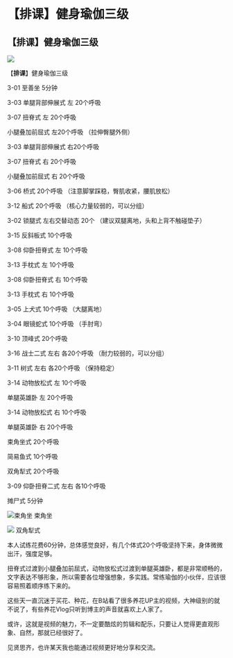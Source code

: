 # 【排课】健身瑜伽三级



## **【排课】健身瑜伽三级**


![](https://oss.metamind.eu.org/5b45fe0b71fd9ffa167fc.jpg.jpeg)      

【**排课**】健身瑜伽三级

3-01 至善坐 5分钟

3-03 单腿背部伸展式 左 20个呼吸

3-07 扭脊式 左 20个呼吸

小腿叠加前屈式 左20个呼吸 （拉伸臀腿外侧）

3-03 单腿背部伸展式 右20个呼吸

3-07 扭脊式 右 20个呼吸

小腿叠加前屈式 右 20个呼吸

3-06 桥式 20个呼吸 （注意脚掌踩稳，臀肌收紧，腰肌放松）

3-12 船式 20个呼吸 （核心力量较弱的，可以分组）

3-02 锁腿式 左右交替动态 20个 （建议双腿离地，头和上背不触碰垫子）

3-15 反斜板式 10个呼吸

3-08 仰卧扭脊式 左 10个呼吸

3-13 手枕式 左 10个呼吸

3-08  仰卧扭脊式 右 10个呼吸

3-13 手枕式 右 10个呼吸

3-05 上犬式 10个呼吸 （大腿离地）

3-04 眼镜蛇式 10个呼吸 （手肘弯）

3-10 顶峰式 20个呼吸

3-16 战士二式 左右 各20个呼吸 （耐力较弱的，可以分组）

3-11 树式 左右 各20个呼吸 （保持稳定）

3-14 动物放松式 左 10个呼吸

单腿英雄卧 左 20个呼吸

3-14 动物放松式 右 10个呼吸

单腿英雄卧 右 20个呼吸

束角坐式 20个呼吸

简易鱼式 10个呼吸

双角犁式 20个呼吸

3-09 仰卧扭脊二式 左右 各10个呼吸

摊尸式 5分钟



![束角坐](https://oss.metamind.eu.org/abf796673065b5d47ad8e.jpg.jpeg)
束角坐

![](https://oss.metamind.eu.org/0%20(112).JPG)
双角犁式



本人试练花费60分钟，总体感觉良好，有几个体式20个呼吸坚持下来，身体微微出汗，强度足够。

扭脊式过渡到小腿叠加前屈式，动物放松式过渡到单腿英雄卧，都是非常顺畅的，文字表达不够形象，所以需要各位增强想象，多实践。常练瑜伽的小伙伴，应该很容易照着顺序练下来的。

这些天一直沉迷于买花、种花，在B站看了很多养花UP主的视频，大神级别的就不说了，有些养花Vlog只听到博主的声音就喜欢上人家了。

或许，这就是视频的魅力，不一定要酷炫的剪辑和配乐，只要让人觉得更直观形象、自然，那就已经很好了。

见贤思齐，也许某天我也能通过视频更好地分享和交流。
